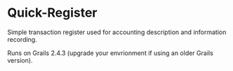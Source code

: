 Quick-Register
==============

Simple transaction register used for accounting description and information recording.

Runs on Grails 2.4.3 (upgrade your envrionment if using an older Grails version).
